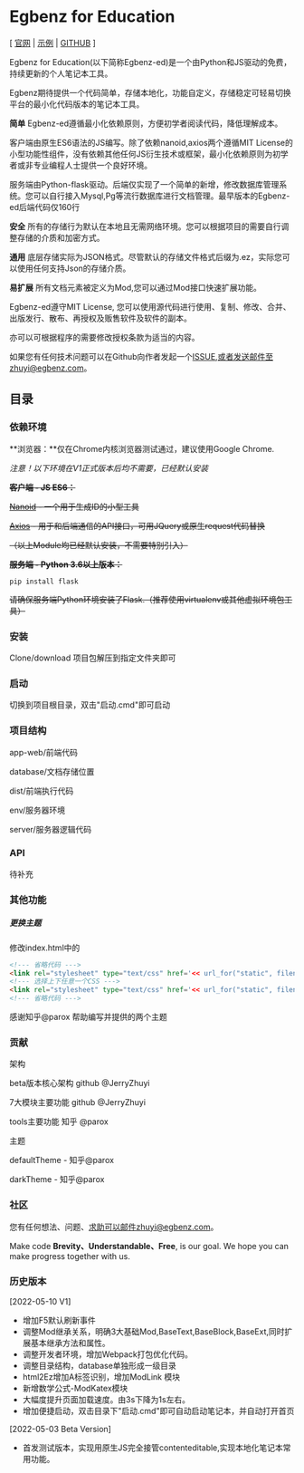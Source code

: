 # Egbenz for Education

[ [官网](http://www.egbenz.com) | [示例](http://www.egbenz.com/example) | [GITHUB](https://github.com/JerryZhuyi/Egbenz-for-Education) ]

Egbenz for Education(以下简称Egbenz-ed)是一个由Python和JS驱动的免费，持续更新的个人笔记本工具。

Egbenz期待提供一个代码简单，存储本地化，功能自定义，存储稳定可轻易切换平台的最小化代码版本的笔记本工具。



**简单** Egbenz-ed遵循最小化依赖原则，方便初学者阅读代码，降低理解成本。

客户端由原生ES6语法的JS编写。除了依赖nanoid,axios两个遵循MIT License的小型功能性组件，没有依赖其他任何JS衍生技术或框架，最小化依赖原则为初学者或非专业编程人士提供一个良好环境。

服务端由Python-flask驱动。后端仅实现了一个简单的新增，修改数据库管理系统。您可以自行接入Mysql,Pg等流行数据库进行文档管理。最早版本的Egbenz-ed后端代码仅160行

**安全** 所有的存储行为默认在本地且无需网络环境。您可以根据项目的需要自行调整存储的介质和加密方式。

**通用** 底层存储实际为JSON格式。尽管默认的存储文件格式后缀为.ez，实际您可以使用任何支持Json的存储介质。

**易扩展** 所有文档元素被定义为Mod,您可以通过Mod接口快速扩展功能。



Egbenz-ed遵守MIT License, 您可以使用源代码进行使用、复制、修改、合并、出版发行、散布、再授权及贩售软件及软件的副本。

亦可以可根据程序的需要修改授权条款为适当的内容。

如果您有任何技术问题可以在Github向作者发起一个[ISSUE](https://github.com/JerryZhuyi/Egbenz-for-Education/issues),或者发送邮件至zhuyi@egbenz.com。



## 目录

### 依赖环境

**浏览器：**仅在Chrome内核浏览器测试通过，建议使用Google Chrome.



*注意！以下环境在V1正式版本后均不需要，已经默认安装*

~~**客户端 - JS ES6：**~~

~~[Nanoid](https://github.com/ai/nanoid/blob/main/README.zh-CN.md) - 一个用于生成ID的小型工具~~

~~[Axios](https://github.com/axios/axios/blob/master/LICENSE) - 用于和后端通信的API接口，可用JQuery或原生request代码替换~~

~~（以上Module均已经默认安装，不需要特别引入）~~

~~**服务端 - Python 3.6以上版本：**~~

```
pip install flask
```

~~请确保服务端Python环境安装了Flask.（推荐使用virtualenv或其他虚拟环境包工具）~~



### 安装

Clone/download 项目包解压到指定文件夹即可



### 启动

切换到项目根目录，双击"启动.cmd"即可启动



### 项目结构

app-web/前端代码

database/文档存储位置

dist/前端执行代码

env/服务器环境

server/服务器逻辑代码



### API

待补充



### 其他功能

##### 更换主题

修改index.html中的

```html
<!--- 省略代码 --->
<link rel="stylesheet" type="text/css" href='<< url_for("static", filename="css/defaultTheme.css") >>'>
<!--- 选择上下任意一个CSS --->
<link rel="stylesheet" type="text/css" href='<< url_for("static", filename="css/darkTheme.css") >>'>
<!--- 省略代码 --->
```

感谢知乎@parox 帮助编写并提供的两个主题



### 贡献

架构 

beta版本核心架构 github @JerryZhuyi

7大模块主要功能   github @JerryZhuyi

tools主要功能        知乎     @parox 

  

主题

defaultTheme   - 知乎@parox 

darkTheme        - 知乎@parox



### 社区

您有任何想法、问题、求助可以邮件zhuyi@egbenz.com。

Make code **Brevity、Understandable、Free**, is our goal.
We hope you can make progress together with us.

### 历史版本

[2022-05-10 V1]

- 增加F5默认刷新事件
- 调整Mod继承关系，明确3大基础Mod,BaseText,BaseBlock,BaseExt,同时扩展基本继承方法和属性。
- 调整开发者环境，增加Webpack打包优化代码。
- 调整目录结构，database单独形成一级目录
- html2Ez增加A标签识别，增加ModLink 模块
- 新增数学公式-ModKatex模块
- 大幅度提升页面加载速度。由3s下降为1s左右。
- 增加便捷启动，双击目录下"启动.cmd"即可自动启动笔记本，并自动打开首页

[2022-05-03 Beta Version] 

- 首发测试版本，实现用原生JS完全接管contenteditable,实现本地化笔记本常用功能。